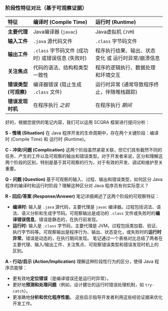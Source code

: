 

### 阶段性特征对比（基于可观察证据）

| 特征             | 编译时 (Compile Time)                      | 运行时 (Runtime)                                   |
| :--------------- | :----------------------------------------- | :------------------------------------------------- |
| **主要代理**     | Java编译器 (`javac`)                       | Java虚拟机 (`JVM`)                                 |
| **输入工件**     | `.java` 源代码文件                         | `.class` 字节码文件                                |
| **输出工件**     | `.class` 字节码文件 (成功时) 或错误信息 (失败时) | 程序执行结果、输出、状态变化 或 运行时异常/崩溃信息 |
| **关注焦点**     | 代码的语法、结构和类型一致性               | 程序的逻辑执行、数据处理和环境交互                 |
| **错误类型 (可观察)** | 编译器错误 (阻止生成 `.class` 文件)         | 运行时异常 (通常导致程序终止，伴随堆栈跟踪)        |
| **错误发现时机** | 在程序执行 *之前*                           | 在程序执行 *期间*                                  |

好的，根据您提供的笔记内容，我们可以运用 SCQRA 框架进行提问分析：

**S - 情境 (Situation)**
在 Java 程序开发的生命周期中，存在两个关键阶段：编译时 (Compile Time) 和 运行时 (Runtime)。

**C - 冲突/问题 (Complication)**
这两个阶段虽然紧密关联，但它们具有截然不同的任务、产生的工件以及可观察的输出和错误类型。对于开发者来说，区分和理解这两个阶段的区别，特别是基于其可观察的行为，对于有效的开发、调试和维护至关重要。

**Q - 问题 (Question)**
基于可观察的输入、过程、输出和错误类型，如何区分 Java 程序的编译时和运行时阶段？理解这种区分对 Java 程序员有何实际意义？

**R - 回应/答案 (Response/Answer)**
笔记详细阐述了这两个阶段的可观察特征：
*   **编译时:** 输入是 `.java` 源代码，主要代理是 `javac` 编译器。过程包括词法、语法、语义分析和生成字节码。可观察输出是成功的 `.class` 文件或失败时的**编译错误信息**。错误是静态的，在执行前发现。
*   **运行时:** 输入是 `.class` 字节码，主要代理是 JVM。过程包括类加载、验证、执行字节码等。可观察输出是程序行为、输出、状态变化，或失败时的**运行时异常**。错误是动态的，在执行期间发现。
笔记通过一个表格对比总结了两者在主要代理、输入/输出工件、关注焦点、可观察错误类型和错误发现时机上的区别。

**A - 行动/启示 (Action/Implication)**
理解这种阶段性行为的区分，使得 Java 程序员能够：
*   更有效地**定位错误**（是编译错误还是运行时异常）。
*   更好地**预测和处理问题**（例如，设计健壮的运行时错误处理机制，如 `try-catch`）。
*   更准确地**分析和优化程序性能**。
这些启示指导开发者利用这些经验证据来优化开发工作。